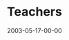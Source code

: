 ---
layout: message
category: message
series: "Supermodels"
title: "Teachers"
date: 2003-05-17-00-00
message_id: 223
audio: "http://s3.amazonaws.com/crossroads-media/media/legacy/mp3/Supermodels_05-18-03_Teachers.mp3"
audio-duration: "39:05"
explicit: "N"
---